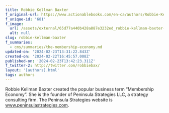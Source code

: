 ```yaml
---
title: Robbie Kellman Baxter
f_original-url: https://www.actionablebooks.com/en-ca/authors/Robbie-Kellman-Baxter/
f_unique-id: '681'
f_image:
  url: /assets/external/65d77a440b428a887e3232ed_robbie-kellman-baxter-180x220.jpeg
  alt: null
slug: robbie-kellman-baxter
f_summaries:
  - cms/summaries/the-membership-economy.md
updated-on: '2024-02-23T13:31:22.843Z'
created-on: '2024-02-22T16:45:57.008Z'
published-on: '2024-02-23T13:42:23.311Z'
f_twitter-2: http://twitter.com/robbiebax/
layout: '[authors].html'
tags: authors
---
```


Robbie Kellman Baxter created the popular business term “Membership Economy”. She is the founder of Peninsula Strategies LLC, a strategy consulting firm. The Peninsula Strategies website is www.peninsulastrategies.com.
